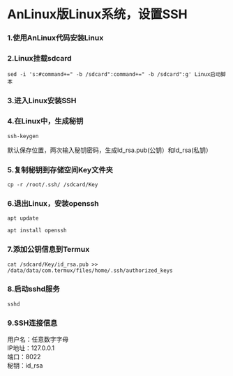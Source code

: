 # AnLinux版Linux系统，设置SSH

### 1.使用AnLinux代码安装Linux
### 2.Linux挂载sdcard
  ```
  sed -i 's:#command+=" -b /sdcard":command+=" -b /sdcard":g' Linux启动脚本
  ```
### 3.进入Linux安装SSH
### 4.在Linux中，生成秘钥
  ```
  ssh-keygen
  ```
  默认保存位置，两次输入秘钥密码，生成Id_rsa.pub(公钥）和Id_rsa(私钥）
### 5.复制秘钥到存储空间Key文件夹
  ```
  cp -r /root/.ssh/ /sdcard/Key
  ```
### 6.退出Linux，安装openssh
  ```
  apt update
  ```
  ```
  apt install openssh
  ```
### 7.添加公钥信息到Termux
  ```
  cat /sdcard/Key/id_rsa.pub >> /data/data/com.termux/files/home/.ssh/authorized_keys
  ```
### 8.启动sshd服务
  ```
  sshd
  ```
### 9.SSH连接信息
  用户名：任意数字字母  
  IP地址：127.0.0.1  
  端口：8022  
  秘钥：id_rsa  
